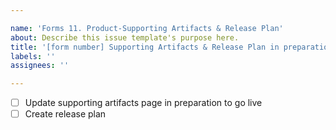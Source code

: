 ```yaml
---

name: 'Forms 11. Product-Supporting Artifacts & Release Plan'
about: Describe this issue template's purpose here.
title: '[form number] Supporting Artifacts & Release Plan in preparation to go live'
labels: ''
assignees: ''

---
```


-[ ] Update supporting artifacts page in preparation to go live
-[ ] Create release plan
